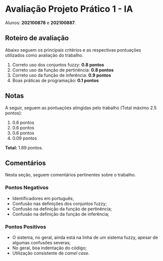 # Avaliação Projeto Prático 1 - IA
Alunos: **202100878** e **202100887**.

## Roteiro de avaliação

Abaixo seguem os principais critérios e as respectivas pontuações utilizados como avaliação do trabalho.

1. Correto uso dos conjuntos fuzzy: **0.8 pontos**
2. Correto uso da função de pertinência: **0.8 pontos**
3. Correto uso da função de inferência: **0.9 pontos**
4. Boas práticas de programação: **0.1 pontos**

## Notas

A seguir, seguem as pontuações atingidas pelo trabalho (Total máximo 2.5 pontos):

1. 0.6 pontos
2. 0.6 pontos
3. 0.6 pontos
4. 0.09 pontos

**Total:** 1.89 pontos.

## Comentários

Nesta seção, seguem comentários pertinentes sobre o trabalho.

### Pontos Negativos
- Identificadores em português;
- Confusão nas definições dos conjuntos fuzzy;
- Confusão na definição da função de pertinência;
- Confusão na definição da função de inferência;

### Pontos Positivos
- O sistema, no geral, ainda está na linha de um sistema fuzzy, apesar de algumas confusões severas;
- No geral, boa indentação do código;
- Utilização consistente de *camel case*.